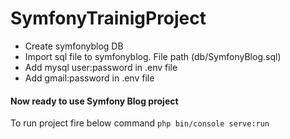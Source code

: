 # SymfonyTrainigProject

- Create symfonyblog DB 
- Import sql file to symfonyblog. File path (db/SymfonyBlog.sql)
- Add mysql user:password in .env file
- Add gmail:password in .env file

#### Now ready to use Symfony Blog project

To run project fire below command
 ``` php bin/console serve:run ```
